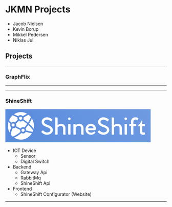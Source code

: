 # JKMN Projects

- Jacob Nielsen
- Kevin Borup
- Mikkel Pedersen
- Niklas Jul

## Projects

---
### GraphFlix
---

---
### ShineShift
![ShineShift](https://github.com/JKMN-Projects/.github/blob/main/IOT/ShineShift/logo.png)
- IOT Device
  - Sensor
  - Digital Switch
- Backend
  - Gateway Api
  - RabbitMq
  - ShineShift Api
- Frontend
  - ShineShift Configurator (Website)
---
